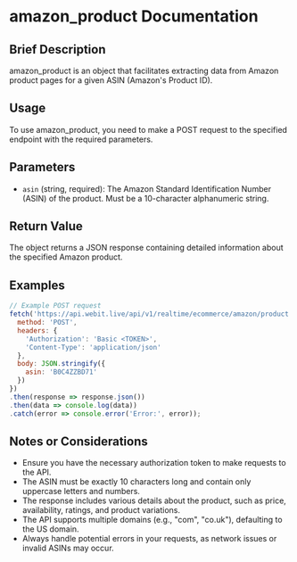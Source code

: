 # amazon_product Documentation

## Brief Description
amazon_product is an object that facilitates extracting data from Amazon product pages for a given ASIN (Amazon's Product ID).

## Usage
To use amazon_product, you need to make a POST request to the specified endpoint with the required parameters.

## Parameters
- `asin` (string, required): The Amazon Standard Identification Number (ASIN) of the product. Must be a 10-character alphanumeric string.

## Return Value
The object returns a JSON response containing detailed information about the specified Amazon product.

## Examples

```javascript
// Example POST request
fetch('https://api.webit.live/api/v1/realtime/ecommerce/amazon/product', {
  method: 'POST',
  headers: {
    'Authorization': 'Basic <TOKEN>',
    'Content-Type': 'application/json'
  },
  body: JSON.stringify({
    asin: 'B0C4ZZBD71'
  })
})
.then(response => response.json())
.then(data => console.log(data))
.catch(error => console.error('Error:', error));
```

## Notes or Considerations
- Ensure you have the necessary authorization token to make requests to the API.
- The ASIN must be exactly 10 characters long and contain only uppercase letters and numbers.
- The response includes various details about the product, such as price, availability, ratings, and product variations.
- The API supports multiple domains (e.g., "com", "co.uk"), defaulting to the US domain.
- Always handle potential errors in your requests, as network issues or invalid ASINs may occur.